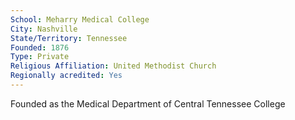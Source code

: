 ```yaml
---
School: Meharry Medical College
City: Nashville
State/Territory: Tennessee
Founded: 1876
Type: Private
Religious Affiliation: United Methodist Church
Regionally acredited: Yes
---
```

Founded as the Medical Department of Central Tennessee College